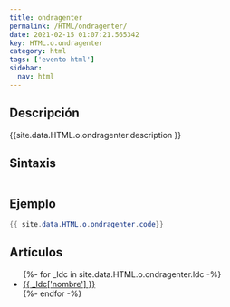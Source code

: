 ```yaml
---
title: ondragenter
permalink: /HTML/ondragenter/
date: 2021-02-15 01:07:21.565342
key: HTML.o.ondragenter
category: html
tags: ['evento html']
sidebar: 
  nav: html
---
```


## Descripción
{{site.data.HTML.o.ondragenter.description }}

## Sintaxis
~~~html
~~~

## Ejemplo
~~~java
{{ site.data.HTML.o.ondragenter.code}}
~~~

## Artículos
<ul>
{%- for _ldc in site.data.HTML.o.ondragenter.ldc -%}
   <li>
       <a href="{{_ldc['url'] }}">{{ _ldc['nombre'] }}</a>
   </li>
{%- endfor -%}
</ul>
